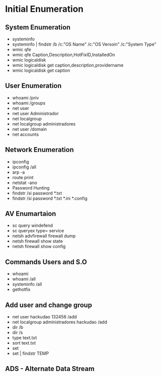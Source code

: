 # Initial Enumeration
## System Enumeration
* systeminfo
* systeminfo | findstr /b /c:"OS Name" /c:"OS Versoin" /c:"System Type"
* wmic qfe
* wmic qfe Caption,Description,HotFixID,InstalledOn
* wmic logicaldisk
* wmic logicaldisk get caption,description,providername
* wmic logicaldisk get caption

## User Enumeration
* whoami /priv
* whoami /groups
* net user
* net user Administrador
* net localgroup
* net localgroup administradores
* net user /domain
* net accounts

## Network Enumeration
* ipconfig
* ipconfig /all
* arp -a
* route print
* netstat -ano
* Password Hunting
* findstr /si password *.txt
* findstr /si password *.txt *.ini *.config

## AV Enumartaion
* sc query windefend
* sc queryex type= service
* netsh advfirewall firewall dump
* netsh firewall show state
* netsh firewall show config

## Commands Users and S.O
* whoami
* whoami /all
* systeminfo /all
* gethotfix

## Add user and change group
* net user hackudao 132456 /add
* net localgroup administradores hackudao /add
* dir /b
* dir /s
* type text.txt
* sort text.txt
* set
* set | findstr TEMP


## ADS - Alternate Data Stream






